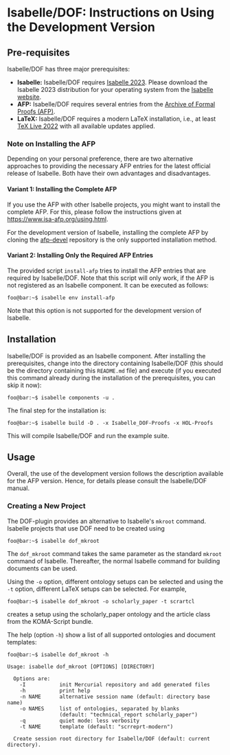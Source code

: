 # Isabelle/DOF: Instructions on Using the Development Version

## Pre-requisites

Isabelle/DOF has three major prerequisites:

* **Isabelle:** Isabelle/DOF requires [Isabelle
  2023](https://isabelle.in.tum.de/website-Isabelle2023/). Please download the
  Isabelle 2023 distribution for your operating system from the [Isabelle
  website](https://isabelle.in.tum.de/website-Isabelle2023/).
* **AFP:** Isabelle/DOF requires several entries from the [Archive of Formal Proofs
  (AFP)](https://www.isa-afp.org/).  
* **LaTeX:** Isabelle/DOF requires a modern LaTeX installation, i.e., at least
  [TeX Live 2022](https://www.tug.org/texlive/) with all available updates
  applied.

### Note on Installing the AFP

Depending on your personal preference, there are two alternative approaches to
providing the necessary AFP entries for the latest official release of Isabelle.
Both have their own advantages and disadvantages.

#### Variant 1: Installing the Complete AFP

If you use the AFP with other Isabelle projects, you might want to install the
complete AFP. For this, please follow the instructions given at
<https://www.isa-afp.org/using.html>.
<!--
As Isabelle session names need to be
unique, you will need to disable the entries ``Isabelle_DOF`` and
``Isabelle_DOF-Example-I`` provided as part of the AFP. For this,
you will need to edit the file ``$AFP/thys/ROOTS`` (where ``$AFP`` refers to the
directory in which you installed the AFP) and delete the two entries
``Isabelle_DOF`` and ``Isabelle_DOF-Example-I``.
-->

For the development version of Isabelle, installing the complete AFP
by cloning the [afp-devel](https://foss.heptapod.net/isa-afp/afp-devel/)
repository is the only supported installation method.

#### Variant 2: Installing Only the Required AFP Entries

The provided script ``install-afp`` tries to install the AFP entries that are
required by Isabelle/DOF. Note that this script will only work, if the AFP is
not registered as an Isabelle component. It can be executed as follows:

```console
foo@bar:~$ isabelle env install-afp
```

Note that this option is not supported for the development version of Isabelle.

## Installation

Isabelle/DOF is provided as an Isabelle component. After installing the
prerequisites, change into the directory containing Isabelle/DOF (this should be
the directory containing this `README.md` file) and execute (if you executed
this command already during the installation of the prerequisites, you can skip
it now):

```console
foo@bar:~$ isabelle components -u .
```

The final step for the installation is:

```console
foo@bar:~$ isabelle build -D . -x Isabelle_DOF-Proofs -x HOL-Proofs
```

This will compile Isabelle/DOF and run the example suite.

## Usage

Overall, the use of the development version follows the description available
for the AFP version. Hence, for details please consult the Isabelle/DOF manual.

### Creating a New Project

The DOF-plugin provides an alternative to Isabelle's ``mkroot`` command.
Isabelle projects that use DOF need to be created using

```console
foo@bar:~$ isabelle dof_mkroot
```

The ``dof_mkroot`` command takes the same parameter as the standard ``mkroot``
command of Isabelle. Thereafter, the normal Isabelle command for building
documents can be used.

Using the ``-o`` option, different ontology setups can be selected and using the
``-t`` option, different LaTeX setups can be selected. For example,

```console
foo@bar:~$ isabelle dof_mkroot -o scholarly_paper -t scrartcl
```

creates a setup using the scholarly_paper ontology and the article class from
the KOMA-Script bundle.

The help (option ``-h``) show a list of all supported ontologies and document
templates:

```console
foo@bar:~$ isabelle dof_mkroot -h

Usage: isabelle dof_mkroot [OPTIONS] [DIRECTORY]

  Options are:
    -I           init Mercurial repository and add generated files
    -h           print help
    -n NAME      alternative session name (default: directory base name)
    -o NAMES     list of ontologies, separated by blanks
                 (default: "technical_report scholarly_paper")
    -q           quiet mode: less verbosity
    -t NAME      template (default: "scrreprt-modern")

  Create session root directory for Isabelle/DOF (default: current directory).
```
